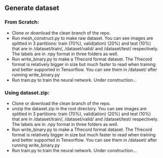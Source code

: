 ## Generate dataset

### From Scratch:
* Clone or download the clean branch of the repo.
* Run mesh_construct.py to make raw dataset.
You can see images are splitted in 3 partitions: train (70%), valid(ation) (20%) and test (10%) that are in /dataset/train/, /dataset/valid/ and /dataset/test/ respectively. The labels are in .npy format in three folders as well.
* Run write_binary.py to make a Tfrecord format dataset.
The Tfrecord format is relatively bigger in size but much faster to read when training and better supported in Tensorflow.
You can see them in /dataset/ after running write_binary.py
* Run train.py to train the neural network.
Under construction...

### Using dataset.zip:
* Clone or download the clean branch of the repo.
* unzip the dataset.zip in the root directory.
You can see images are splitted in 3 partitions: train (70%), valid(ation) (20%) and test (10%) that are in /dataset/train/, /dataset/valid/ and /dataset/test/ respectively. The labels are in .npy format in three folders as well.
* Run write_binary.py to make a Tfrecord format dataset.
The Tfrecord format is relatively bigger in size but much faster to read when training and better supported in Tensorflow.
You can see them in /dataset/ after running write_binary.py
* Run train.py to train the neural network.
Under construction...